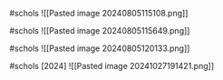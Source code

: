 
#schols 
![[Pasted image 20240805115108.png]]

#schols 
![[Pasted image 20240805115649.png]]

#schols 
![[Pasted image 20240805120133.png]]

#schols [2024]
![[Pasted image 20241027191421.png]]